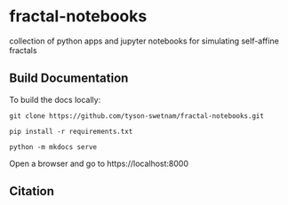 # fractal-notebooks
collection of python apps and jupyter notebooks for simulating self-affine fractals

## Build Documentation

To build the docs locally:

```
git clone https://github.com/tyson-swetnam/fractal-notebooks.git

pip install -r requirements.txt

python -m mkdocs serve
```
Open a browser and go to https://localhost:8000

## Citation
